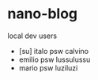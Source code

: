 # nano-blog

local dev 
users
- [su] italo psw calvino
- emilio psw lussulussu
- mario psw luziluzi
